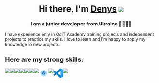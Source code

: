 <h1 align="center">Hi there, I'm <a href="https://www.linkedin.com/in/denys-tolmachov/" target="_blank">Denys</a> 
<img src="https://github.com/blackcater/blackcater/raw/main/images/Hi.gif" height="32"/></h1>
<h3 align="center">I am a junior developer from Ukraine ​💙💛🇺🇦​</h3>
<p>I have experience only in GoIT Academy training projects and independent projects to practice my skills. I love to learn and I'm happy to apply my knowledge to new projects.</p>
<h2>Here are my strong skills:</h2>
<div align="center">
  <img align="left" src="https://cdn-icons-png.flaticon.com/512/226/226269.png" height="32"/>
  <img align="left" src="https://cdn-icons-png.flaticon.com/512/732/732190.png" height="32" />
  <img align="left" src="https://cdn-icons-png.flaticon.com/512/919/919831.png" height="32" />
  <img align="left" src="https://handlebarsjs.com/images/handlebars_logo.png" height="32" />
  <img align="left" src="https://cdn-icons-png.flaticon.com/512/5968/5968292.png" height="32" />
  <img align="left" src="https://cdn-icons-png.flaticon.com/512/919/919851.png" height="32" />
  <img align="left" src="https://cdn-icons-png.flaticon.com/512/5968/5968322.png" height="32" />
  <img align="left" src="https://raw.githubusercontent.com/github/explore/80688e429a7d4ef2fca1e82350fe8e3517d3494d/topics/webpack/webpack.png" height="32" />
  <img align="left" src="https://cdn-icons.flaticon.com/png/512/4494/premium/4494748.png?token=exp=1661080388~hmac=f32734879acccceaf0bf36ca18dd235a" height="32" />
  <img align="left" src="https://raw.githubusercontent.com/github/explore/80688e429a7d4ef2fca1e82350fe8e3517d3494d/topics/visual-studio-code/visual-studio-code.png" height="32"/>
  <img align="left" src="https://cdn-icons-png.flaticon.com/512/5968/5968705.png" height="32" />
</div>
